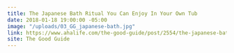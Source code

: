 ```yaml
---
title: The Japanese Bath Ritual You Can Enjoy In Your Own Tub
date: 2018-01-18 19:00:00 -05:00
image: "/uploads/03_GG_japanese-bath.jpg"
link: https://www.ahalife.com/the-good-guide/post/2554/the-japanese-bath-ritual-you-can-enjoy-in-your-own-tub
site: The Good Guide
---
```


